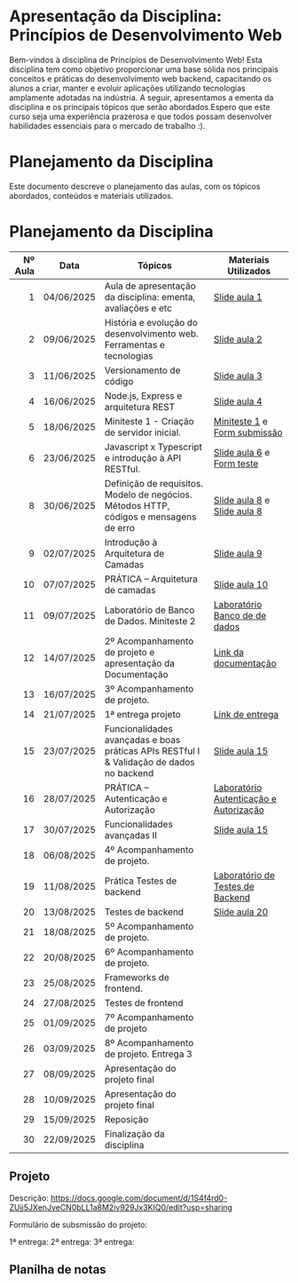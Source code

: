 # Apresentação da Disciplina: Princípios de Desenvolvimento Web

Bem-vindos à disciplina de Princípios de Desenvolvimento Web! Esta disciplina tem como objetivo proporcionar uma base sólida nos principais conceitos e práticas do desenvolvimento web backend, capacitando os alunos a criar, manter e evoluir aplicações utilizando tecnologias amplamente adotadas na indústria. A seguir, apresentamos a ementa da disciplina e os principais tópicos que serão abordados.Espero que este curso seja uma experiência prazerosa e que todos possam desenvolver habilidades essenciais para o mercado de trabalho :).

# Planejamento da Disciplina

Este documento descreve o planejamento das aulas, com os tópicos abordados, conteúdos e materiais utilizados.

# Planejamento da Disciplina


| Nº Aula | Data       | Tópicos                                                                 | Materiais Utilizados |
|--------:|------------|-------------------------------------------------------------------------|-----------------------|
| 1       | 04/06/2025 | Aula de apresentação da disciplina: ementa, avaliações e etc            | [Slide aula 1](aulas/aula1.pdf)|
| 2       | 09/06/2025 | História e evolução do desenvolvimento web. Ferramentas e tecnologias   | [Slide aula 2](aulas/aula2.pdf)|
| 3       | 11/06/2025 | Versionamento de código                                                 | [Slide aula 3](aulas/aula3.pdf)|
| 4       | 16/06/2025 | Node.js, Express e arquitetura REST                                     | [Slide aula 4](aulas/aula4.pdf)|
| 5       | 18/06/2025 | Miniteste 1 - Criação de servidor inicial.                              | [Miniteste 1](aulas/miniteste1.pdf) e [Form submissão](https://forms.gle/ZbQkbbHstqUUZyrR7)|
| 6       | 23/06/2025 | Javascript x Typescript e introdução à API RESTful.                     | [Slide aula 6](aulas/aula6.pdf) e [Form teste](https://forms.gle/6i9LZKYBcyiEobJP8)                      |
| 8       | 30/06/2025 | Definição de requisitos. Modelo de negócios. Métodos HTTP, códigos e mensagens de erro | [Slide aula 8](aulas/aula8.pdf) e [Slide aula 8](aulas/aula81.pdf)             |
| 9       | 02/07/2025 | Introdução à Arquitetura de Camadas                                     |[Slide aula 9](aulas/aula9.pdf)|
| 10      | 07/07/2025 | PRÁTICA – Arquitetura de camadas                                        |[Slide aula 10](aulas/aula10.pdf)|
| 11      | 09/07/2025 | Laboratório de Banco de Dados. Miniteste 2                              |[Laboratório Banco de de dados](https://encurtador.com.br/BNO45)|
| 12      | 14/07/2025 | 2º Acompanhamento de projeto e apresentação da Documentação             |[Link da documentação](https://docs.google.com/document/d/1MWgy05bVqY-XpS94MN9547IHQQD2CYNVh6NZ-eTQZa4/edit?usp=sharing)|
| 13      | 16/07/2025 | 3º Acompanhamento de projeto.                                           |                       |
| 14      | 21/07/2025 | 1ª entrega projeto                                                      |[Link de entrega](https://forms.gle/86gHeeyfrHZUBLW67)|
| 15      | 23/07/2025 | Funcionalidades avançadas e boas práticas APIs RESTful I & Validação de dados no backend  |[Slide aula 15](aulas/aula15.pdf)                 |
| 16      | 28/07/2025 | PRÁTICA – Autenticação e Autorização                                    |[Laboratório Autenticação e Autorização](https://docs.google.com/document/d/1_0mFIHrHtymhN1EI62MTysMgo7GcVS7nWA9EB__oo8U/edit?usp=sharing)                       |
| 17      | 30/07/2025 | Funcionalidades avançadas II                                            |[Slide aula 15](aulas/aula15.pdf)|
| 18      | 06/08/2025 | 4º Acompanhamento de projeto.                        |                       |
| 19      | 11/08/2025 | Prática Testes de backend                                               |[Laboratório de Testes de Backend](https://docs.google.com/document/d/17rvjLsodqKteMIJ_JPNgTf0IrZk8l2R0AitJ_ATwWa4/edit?usp=sharing)                       |
| 20      | 13/08/2025 | Testes de backend                                                       |[Slide aula 20](aulas/aula20.pdf)                       |
| 21      | 18/08/2025 | 5º Acompanhamento de projeto.                                             |                       |
| 22      | 20/08/2025 | 6º Acompanhamento de projeto.                               |                       |
| 23      | 25/08/2025 | Frameworks de frontend.                                        |                       |
| 24      | 27/08/2025 | Testes de frontend                                                       |                       |
| 25      | 01/09/2025 | 7º Acompanhamento de projeto                                             |                       |
| 26      | 03/09/2025 | 8º Acompanhamento de projeto. Entrega 3                                 |                       |
| 27      | 08/09/2025 | Apresentação do projeto final                                           |                       |
| 28      | 10/09/2025 | Apresentação do projeto final                                           |                       |
| 29      | 15/09/2025 | Reposição                                                               |                       |
| 30      | 22/09/2025 | Finalização da disciplina                                               |                        |


## Projeto

Descrição: https://docs.google.com/document/d/1S4f4rd0-ZUjj5JXenJveCN0bLL1a8M2iv929Jx3KIQ0/edit?usp=sharing

Formulário de subsmissão do projeto: 

1ª entrega: 
2ª entrega:
3ª entrega:

## Planilha de notas






